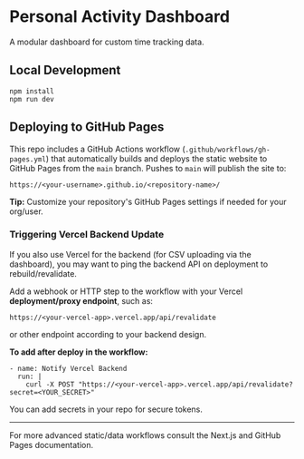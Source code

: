 # Personal Activity Dashboard

A modular dashboard for custom time tracking data.

## Local Development

```
npm install
npm run dev
```

## Deploying to GitHub Pages

This repo includes a GitHub Actions workflow (`.github/workflows/gh-pages.yml`) that automatically builds and deploys the static website to GitHub Pages from the `main` branch. Pushes to `main` will publish the site to:

```
https://<your-username>.github.io/<repository-name>/
```

**Tip:** Customize your repository's GitHub Pages settings if needed for your org/user.

### Triggering Vercel Backend Update

If you also use Vercel for the backend (for CSV uploading via the dashboard), you may want to ping the backend API on deployment to rebuild/revalidate.

Add a webhook or HTTP step to the workflow with your Vercel **deployment/proxy endpoint**, such as:

```
https://<your-vercel-app>.vercel.app/api/revalidate
```
or other endpoint according to your backend design.

**To add after deploy in the workflow:**

```
- name: Notify Vercel Backend
  run: |
    curl -X POST "https://<your-vercel-app>.vercel.app/api/revalidate?secret=<YOUR_SECRET>"
```

You can add secrets in your repo for secure tokens.

---

For more advanced static/data workflows consult the Next.js and GitHub Pages documentation.
